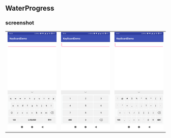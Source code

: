 ## WaterProgress

### screenshot
   <table align="center">
       <tr>
           <td><img src="files/first.png"/></td>
           <td><img src="files/second.png"/></td>
            <td><img src="files/third.png"/></td>
       </tr>
   </table>
